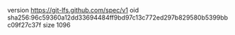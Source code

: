 version https://git-lfs.github.com/spec/v1
oid sha256:96c59360a12dd33694484ff9bd97c13c772ed297b829580b5399bbc09f27c37f
size 1096
